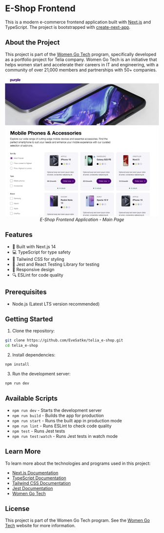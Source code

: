 # E-Shop Frontend

This is a modern e-commerce frontend application built with <a href="https://nextjs.org/" target="_blank" rel="noopener noreferrer">Next.js</a> and TypeScript. The project is bootstrapped with <a href="https://github.com/vercel/next.js/tree/canary/packages/create-next-app" target="_blank" rel="noopener noreferrer">create-next-app</a>.

## About the Project

This project is part of the <a href="https://www.womengotech.com" target="_blank" rel="noopener noreferrer">Women Go Tech</a> program, specifically developed as a portfolio project for Telia company. Women Go Tech is an initiative that helps women start and accelerate their careers in IT and engineering, with a community of over 21,000 members and partnerships with 50+ companies.

<div align="center">
  <img src="/public/images/e-shop_screenshot.png" alt="E-Shop Screenshot" width="800"/>
  <br>
  <em>E-Shop Frontend Application - Main Page</em>
</div>

## Features

- 🚀 Built with Next.js 14
- 💻 TypeScript for type safety
- 🎨 Tailwind CSS for styling
- 🧪 Jest and React Testing Library for testing
- 📱 Responsive design
- 🔍 ESLint for code quality

## Prerequisites

- Node.js (Latest LTS version recommended)

## Getting Started

1. Clone the repository:
```bash
git clone https://github.com/EveSatke/telia_e-shop.git
cd telia_e-shop
```

2. Install dependencies:
```bash
npm install
```

3. Run the development server:
```bash
npm run dev
```

## Available Scripts

- `npm run dev` - Starts the development server
- `npm run build` - Builds the app for production
- `npm run start` - Runs the built app in production mode
- `npm run lint` - Runs ESLint to check code quality
- `npm test` - Runs Jest tests
- `npm run test:watch` - Runs Jest tests in watch mode

## Learn More

To learn more about the technologies and programs used in this project:

- <a href="https://nextjs.org/docs" target="_blank" rel="noopener noreferrer">Next.js Documentation</a>
- <a href="https://www.typescriptlang.org/docs/" target="_blank" rel="noopener noreferrer">TypeScript Documentation</a>
- <a href="https://tailwindcss.com/docs" target="_blank" rel="noopener noreferrer">Tailwind CSS Documentation</a>
- <a href="https://jestjs.io/docs/getting-started" target="_blank" rel="noopener noreferrer">Jest Documentation</a>
- <a href="https://www.womengotech.com" target="_blank" rel="noopener noreferrer">Women Go Tech</a>

## License

This project is part of the Women Go Tech program. See the <a href="https://www.womengotech.com" target="_blank" rel="noopener noreferrer">Women Go Tech</a> website for more information.

